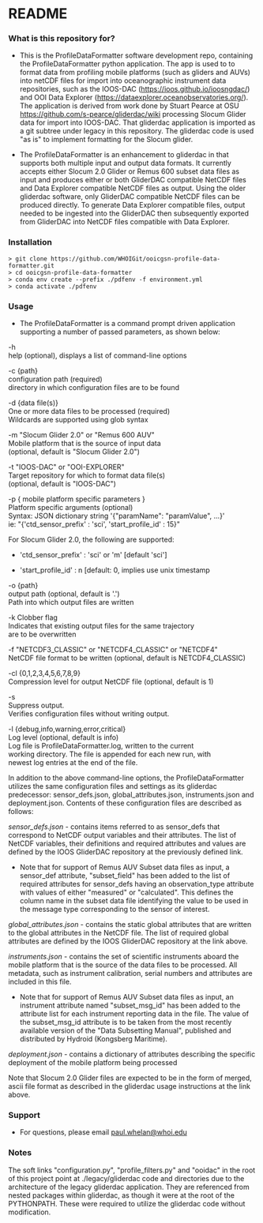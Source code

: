 # README #

### What is this repository for? ###

* This is the ProfileDataFormatter software development repo, containing the ProfileDataFormatter python application. The app is used to to format data from profiling mobile platforms (such as gliders and AUVs) into netCDF files for import into oceanographic instrument data repositories, such as the IOOS-DAC (https://ioos.github.io/ioosngdac/) and OOI Data Explorer (https://dataexplorer.oceanobservatories.org/). The application is derived from work done by Stuart Pearce at OSU <https://github.com/s-pearce/gliderdac/wiki> processing Slocum Glider data for import into IOOS-DAC. That gliderdac application is imported as a git subtree under legacy in this repository. The gliderdac code is used "as is" to implement formatting for the Slocum glider.

* The ProfileDataFormatter is an enhancement to gliderdac in that supports both multiple input and output data formats. It currently accepts either Slocum 2.0 Glider or Remus 600 subset data files as input and produces either or both GliderDAC compatible NetCDF files and Data Explorer compatible NetCDF files as output. Using the older gliderdac software, only GliderDAC compatible NetCDF files can be produced directly. To generate Data Explorer compatible files, output needed to be ingested into the GliderDAC then subsequently exported from GliderDAC into NetCDF files compatible with Data Explorer.

### Installation ###

    > git clone https://github.com/WHOIGit/ooicgsn-profile-data-formatter.git
    > cd ooicgsn-profile-data-formatter
    > conda env create --prefix ./pdfenv -f environment.yml
    > conda activate ./pdfenv

### Usage ###

* The ProfileDataFormatter is a command prompt driven application supporting a number of passed parameters, as shown below:

-h  
   help (optional), displays a list of command-line options
   
-c {path}  
   configuration path (required)  
   directory in which configuration files are to be found

-d {data file(s)}  
   One or more data files to be processed (required)  
   Wildcards are supported using glob syntax

-m "Slocum Glider 2.0" or "Remus 600 AUV"  
   Mobile platform that is the source of input data  
   (optional, default is "Slocum Glider 2.0")

-t "IOOS-DAC" or "OOI-EXPLORER"  
   Target repository for which to format data file(s)  
   (optional, default is "IOOS-DAC")

-p { mobile platform specific parameters }  
   Platform specific arguments (optional)  
   Syntax: JSON dictionary string '{"paramName": "paramValue", ...}'  
   ie:  "{'ctd_sensor_prefix' : 'sci', 'start_profile_id' : 15}"
   
   For Slocum Glider 2.0, the following are supported:

   - 'ctd_sensor_prefix' : 'sci' or 'm'  [default 'sci']

   - 'start_profile_id' : n  [default: 0, implies use unix timestamp

-o {path}  
   output path (optional, default is '.')  
   Path into which output files are written
   
-k
   Clobber flag  
   Indicates that existing output files for the same trajectory  
   are to be overwritten

-f "NETCDF3_CLASSIC" or "NETCDF4_CLASSIC" or "NETCDF4"  
   NetCDF file format to be written (optional, default is NETCDF4_CLASSIC)

-cl {0,1,2,3,4,5,6,7,8,9}  
   Compression level for output NetCDF file (optional, default is 1)

-s  
   Suppress output.  
   Verifies configuration files without writing output.

-l {debug,info,warning,error,critical}  
   Log level (optional, default is info)  
   Log file is ProfileDataFormatter.log, written to the current  
   working directory. The file is appended for each new run, with  
   newest log entries at the end of the file.

In addition to the above command-line options, the ProfileDataFormatter utilizes the same configuration files and settings as its gliderdac predecessor: sensor_defs.json, global_attributes.json, instruments.json and deployment.json. Contents of these configuration files are described as follows:

*sensor_defs.json* - contains items referred to as sensor_defs that correspond to NetCDF output variables and their attributes. The list of NetCDF variables, their definitions and required attributes and values are defined by the IOOS GliderDAC repository at the previously defined link.

   * Note that for support of Remus AUV Subset data files as input, a sensor_def attribute, "subset_field" has been added to the list of required attributes for sensor_defs having an observation_type attribute with values of either "measured" or "calculated". This defines the column name in the subset data file identifying the value to be used in the message type corresponding to the sensor of interest.

*global_attributes.json* - contains the static global attributes that are written to the global attributes in the NetCDF file. The list of required global attributes are defined by the IOOS GliderDAC repository at the link above.

*instruments.json* - contains the set of scientific instruments aboard the mobile platform that is the source of the data files to be processed. All metadata, such as instrument calibration, serial numbers and attributes are included in this file.

   * Note that for support of Remus AUV Subset data files as input, an instrument attribute named "subset_msg_id" has been added to the attribute list for each instrument reporting data in the file. The value of the subset_msg_id attribute is to be taken from the most recently available version of the "Data Subsetting Manual", published and distributed by Hydroid (Kongsberg Maritime).

*deployment.json* - contains a dictionary of attributes describing the specific deployment of the mobile platform being processed


Note that Slocum 2.0 Glider files are expected to be in the form of merged, ascii file format as described in the gliderdac usage instructions at the link above.


### Support ###

* For questions, please email paul.whelan@whoi.edu

### Notes ###

 The soft links "configuration.py", "profile_filters.py" and "ooidac" in the root of this project
 point at ./legacy/gliderdac code and directories due to the architecture of the legacy gliderdac application. 
 They are referenced from nested packages within gliderdac, as though it were at the 
 root of the PYTHONPATH. These were required to utilize the gliderdac code without modification.
